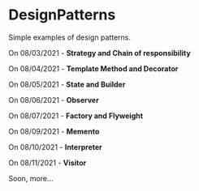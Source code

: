 # DesignPatterns

Simple examples of design patterns.

On 08/03/2021 - **Strategy and Chain of responsibility**

On 08/04/2021 - **Template Method and Decorator**

On 08/05/2021 - **State and Builder**

On 08/06/2021 - **Observer**

On 08/07/2021 - **Factory and Flyweight**

On 08/09/2021 - **Memento**

On 08/10/2021 - **Interpreter**

On 08/11/2021 - **Visitor**

Soon, more...
